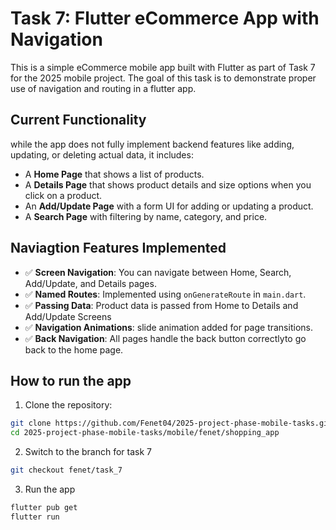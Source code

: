 # Task 7: Flutter eCommerce App with Navigation

This is a simple eCommerce mobile app built with Flutter as part of Task 7 for the 2025 mobile project. The goal of this task is to demonstrate proper use of navigation and routing in a flutter app.

## Current Functionality
while the app does not fully implement backend features like adding, updating, or deleting actual data, it includes:
- A **Home Page** that shows a list of products.
- A **Details Page** that shows product details and size options when you click on a product.
- An **Add/Update Page** with a form UI for adding or updating a product.
- A **Search Page** with filtering by name, category, and price.

## Naviagtion Features Implemented
- ✅ **Screen Navigation**: You can navigate between Home, Search, Add/Update, and Details pages.
- ✅ **Named Routes**: Implemented using `onGenerateRoute` in `main.dart`.
- ✅ **Passing Data**: Product data is passed from Home to Details and Add/Update Screens 
- ✅ **Navigation Animations**: slide animation added for page transitions.
- ✅ **Back Navigation**: All pages handle the back button correctlyto go back to the home page.

## How to run the app
1. Clone the repository:
```bash
git clone https://github.com/Fenet04/2025-project-phase-mobile-tasks.git
cd 2025-project-phase-mobile-tasks/mobile/fenet/shopping_app
```
2. Switch to the branch for task 7
```bash
git checkout fenet/task_7
```
3. Run the app
```bash
flutter pub get
flutter run
```
